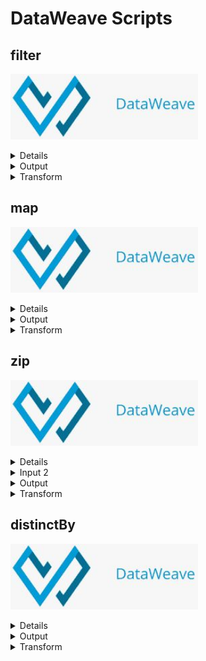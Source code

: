 # DataWeave Scripts

## filter
<a href="https://dataweave.mulesoft.com/learn/playground?projectMethod=GHRepo&repo=anky123%2Fdataweave-scripts&path=functions%2Ffilter"><img width="300" src="/images/dataweave-playground-button.JPG"><a>

<details>
  <summary>Input</summary>

  ```json
{
	"status": "success",
	"data": [
		{
			"id": "1",
			"employee_name": "Tiger Nixon",
			"employee_salary": 320800,
			"employee_age": 61,
			"profile_image": ""
		},
		{
			"id": "2",
			"employee_name": "Garrett Winters",
			"employee_salary": 170750,
			"employee_age": 63,
			"profile_image": ""
		},
		{
			"id": "3",
			"employee_name": "Ashton Cox",
			"employee_salary": 86000,
			"employee_age": 58,
			"profile_image": ""
		},
		{
			"id": "4",
			"employee_name": "Cedric Kelly",
			"employee_salary": 433060,
			"employee_age": 22,
			"profile_image": ""
		}
	]
}
  ```
</details>
<details>
  <summary>Output</summary>

  ```json
[
  {
    "id": "4",
    "employee_name": "Cedric Kelly",
    "employee_salary": 433060,
    "employee_age": 22,
    "profile_image": ""
  }
]
  ```
</details>
<details>
  <summary>Transform</summary>

  ```dataweave
%dw 2.0
output application/json
---
payload.data filter ((item, index) -> item.employee_age <= 22)
  ```
</details>

## map
<a href="https://dataweave.mulesoft.com/learn/playground?projectMethod=GHRepo&repo=anky123%2Fdataweave-scripts&path=functions%2Fmap"><img width="300" src="/images/dataweave-playground-button.JPG"><a>

<details>
  <summary>Input</summary>

  ```json
[
	{
		"name": "Jane"
	},
	{
		"name": "John"
	},
	{
		"name": "Joe"
	}
]
  ```
</details>
<details>
  <summary>Output</summary>

  ```json
[
	{
		"user 1": "Jane"
	},
	{
		"user 2": "John"
	},
	{
		"user 3": "Joe"
	}
]
  ```
</details>
<details>
  <summary>Transform</summary>

  ```dataweave
%dw 2.0
output application/json
---
payload map ((item, index) -> {
    ("user " ++ (index +1)) : item.name
})
  ```
</details>

## zip
<a href="https://dataweave.mulesoft.com/learn/playground?projectMethod=GHRepo&repo=anky123%2Fdataweave-scripts&path=functions%2Fzip"><img width="300" src="/images/dataweave-playground-button.JPG"><a>

<details>
  <summary>Input 1</summary>

  ```json
[
	"12345",
	"67890"
]
  ```
</details>
<details>
  <summary>Input 2</summary>

  ```json
[
	"abc",
	"xyz"
]
  ```
</details>
<details>
  <summary>Output</summary>

  ```json
[
	[
		"12345",
		"abc"
	],
	[
		"67890",
		"xyz"
	]
]
  ```
</details>
<details>
  <summary>Transform</summary>

  ```dataweave
%dw 2.0
output application/json
import leftJoin from dw::core::Arrays
var otherInput = [
	"abc",
	"xyz"
]
---
payload zip otherInput
  ```
</details>

## distinctBy
<a href="https://dataweave.mulesoft.com/learn/playground?projectMethod=GHRepo&repo=anky123%2Fdataweave-scripts&path=functions%2FdistinctBy"><img width="300" src="/images/dataweave-playground-button.JPG"><a>

<details>
  <summary>Input</summary>

  ```json
{
	"array1": [
		1,
		2,
		3,
		5,
		6,
		7
	],
	"array2": [
		5,
		7,
		1,
		3,
		8,
		4
	]
}
  ```
</details>
<details>
  <summary>Output</summary>

  ```json
[
	8,
	7,
	6,
	5,
	4,
	3,
	2,
	1
]
  ```
</details>
<details>
  <summary>Transform</summary>

  ```dataweave
%dw 2.0
output application/json
---
((payload.array1 ++ payload.array2) distinctBy $)  orderBy -$
  ```
</details>